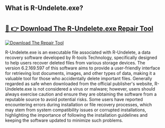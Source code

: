 ## What is R-Undelete.exe? 

# <h2><a href="https://exedetect.com/download.php?R-Undelete.exe">🔗 👉 Download The R-Undelete.exe Repair Tool</a></h2>

[![Download The Repair Tool](https://exedetect.com/download-button.jpg)](https://exedetect.com/download.php?R-Undelete.exe)

R-Undelete.exe is an executable file associated with R-Undelete, a data recovery software developed by R-tools Technology, specifically designed to help users recover deleted files from various storage devices. The version 6.2.169.597 of this software aims to provide a user-friendly interface for retrieving lost documents, images, and other types of data, making it a valuable tool for those who accidentally delete important files. Generally regarded as safe when downloaded from the official publisher's website, R-Undelete.exe is not considered a virus or malware; however, users should always exercise caution and ensure they are obtaining the software from a reputable source to avoid potential risks. Some users have reported encountering errors during installation or file recovery processes, which may stem from system compatibility issues or corrupted installations, highlighting the importance of following the installation guidelines and keeping the software updated to minimize such problems.